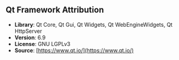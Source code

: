 ## Qt Framework Attribution
- ​**Library**: Qt Core, Qt Gui, Qt Widgets, Qt WebEngineWidgets, Qt HttpServer
- ​**Version**: 6.9 
- ​**License**: GNU LGPLv3  
- ​**Source**: [https://www.qt.io/](https://www.qt.io/)